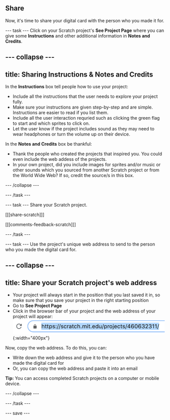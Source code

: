 ## Share
Now, it's time to share your digital card with the person who you made it for. 

--- task ---
Click on your Scratch project's **See Project Page** where you can give some **Instructions** and other additional information in **Notes and Credits**.

--- collapse ---
---
title: Sharing Instructions & Notes and Credits
---

In the **Instructions** box tell people how to use your project:
+ Include all the instructions that the user needs to explore your project fully. 
+ Make sure your instructions are given step-by-step and are simple. Instructions are easier to read if you list them.
+ Include all the user interaction requried such as clicking the green flag to start and which sprites to click on. 
+ Let the user know if the project includes sound as they may need to wear headphones or turn the volume up on their device.

In the **Notes and Credits** box be thankful:
+ Thank the people who created the projects that inspired you. You could even include the web addess of the projects.
+ In your own project, did you include images for sprites and/or music or other sounds which you sourced from another Scratch project or from the World Wide Web? If so, credit the source/s in this box.

--- /collapse ---

--- /task ---

--- task ---
Share your Scratch project.
 
[[[share-scratch]]]
 
[[[comments-feedback-scratch]]]

--- /task ---

--- task ---
Use the project's unique web address to send to the person who you made the digital card for.

--- collapse ---
---
title: Share your Scratch project's web address
---
+ Your project will always start in the position that you last saved it in, so make sure that you save your project in the right starting position
+ Go to **See Project Page**
+ Click in the browser bar of your project and the web address of your project will appear:
![Show web address](images/from-me-webaddress.png){:width="400px"}

Now, copy the web address. To do this, you can:
+ Write down the web address and give it to the person who you have made the digital card for
+ Or, you can copy the web address and paste it into an email

**Tip:** You can access completed Scratch projects on a computer or mobile device. 

--- /collapse ---

--- /task ---

--- save ---
